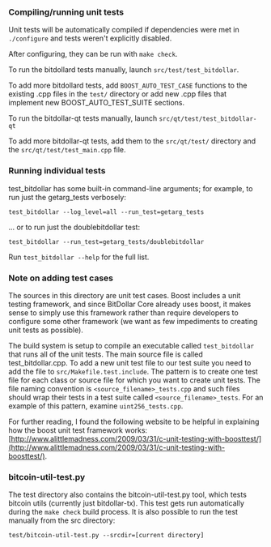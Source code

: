 ### Compiling/running unit tests

Unit tests will be automatically compiled if dependencies were met in `./configure`
and tests weren't explicitly disabled.

After configuring, they can be run with `make check`.

To run the bitdollard tests manually, launch `src/test/test_bitdollar`.

To add more bitdollard tests, add `BOOST_AUTO_TEST_CASE` functions to the existing
.cpp files in the `test/` directory or add new .cpp files that
implement new BOOST_AUTO_TEST_SUITE sections.

To run the bitdollar-qt tests manually, launch `src/qt/test/test_bitdollar-qt`

To add more bitdollar-qt tests, add them to the `src/qt/test/` directory and
the `src/qt/test/test_main.cpp` file.

### Running individual tests

test_bitdollar has some built-in command-line arguments; for
example, to run just the getarg_tests verbosely:

    test_bitdollar --log_level=all --run_test=getarg_tests

... or to run just the doublebitdollar test:

    test_bitdollar --run_test=getarg_tests/doublebitdollar

Run `test_bitdollar --help` for the full list.

### Note on adding test cases

The sources in this directory are unit test cases.  Boost includes a
unit testing framework, and since BitDollar Core already uses boost, it makes
sense to simply use this framework rather than require developers to
configure some other framework (we want as few impediments to creating
unit tests as possible).

The build system is setup to compile an executable called `test_bitdollar`
that runs all of the unit tests.  The main source file is called
test_bitdollar.cpp. To add a new unit test file to our test suite you need 
to add the file to `src/Makefile.test.include`. The pattern is to create 
one test file for each class or source file for which you want to create 
unit tests.  The file naming convention is `<source_filename>_tests.cpp` 
and such files should wrap their tests in a test suite 
called `<source_filename>_tests`. For an example of this pattern, 
examine `uint256_tests.cpp`.

For further reading, I found the following website to be helpful in
explaining how the boost unit test framework works:
[http://www.alittlemadness.com/2009/03/31/c-unit-testing-with-boosttest/](http://www.alittlemadness.com/2009/03/31/c-unit-testing-with-boosttest/).

### bitcoin-util-test.py

The test directory also contains the bitcoin-util-test.py tool, which tests bitcoin utils (currently just bitdollar-tx). This test gets run automatically during the `make check` build process. It is also possible to run the test manually from the src directory:

```
test/bitcoin-util-test.py --srcdir=[current directory]

```
